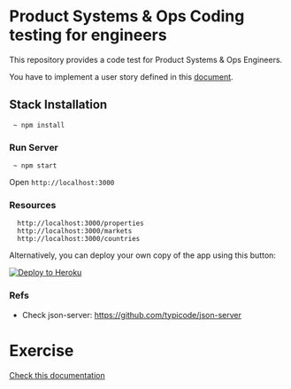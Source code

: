 # Product Systems & Ops Coding testing for engineers 

This repository provides a code test for Product Systems & Ops Engineers.

You have to implement a user story defined in this [document](./docs/stories.md).

## Stack Installation

```
 ~ npm install
```

### Run Server

```
 ~ npm start
```

Open `http://localhost:3000`

### Resources

```
  http://localhost:3000/properties
  http://localhost:3000/markets
  http://localhost:3000/countries
```

Alternatively, you can deploy your own copy of the app using this button:

[![Deploy to Heroku](https://www.herokucdn.com/deploy/button.png)](https://heroku.com/deploy)

### Refs
 * Check json-server: https://github.com/typicode/json-server


# Exercise 

[Check this documentation](./docs/stories.md)
